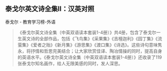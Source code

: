 ## 泰戈尔英文诗全集Ⅱ：汉英对照

泰戈尔  -  教育学习榜-外语

> 《泰戈尔英文诗全集（中英双语读本套装1-4册）》共4册，包含了泰戈尔一生英文诗的全部作品，包括《飞鸟集》《采果集》《吉檀迦利》《园丁集》《流萤集》《爱者之贻》《新月集》《游思集》《渡口集》《诗选》。这些诗句意味隽永，将抒情和哲思完美结合；让大家欣赏佳译、陶冶情操的同时，提高自身的英语水平。《泰戈尔英文诗全集（中英双语读本套装1-4册）》还收录了119张泰戈尔知名画作，给人无限美感的同时，发人深思。

